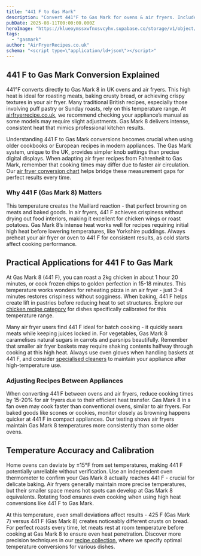 ```yaml
---
title: "441 F to Gas Mark"
description: "Convert 441°F to Gas Mark for ovens & air fryers. Includes baking tips, temperature equivalents, and why this matters for perfect cooking results."
pubDate: 2025-08-11T00:00:00.000Z
heroImage: "https://klueoymssxwfnxsvcyhv.supabase.co/storage/v1/object/public/md/441-f-to-gas-mark-af11b0a4.png"
tags:
  - "gasmark"
author: "AirFryerRecipes.co.uk"
schema: "<script type=\"application/ld+json\"></script>"
---
```


<h2>441 F to Gas Mark Conversion Explained</h2>
<p>441°F converts directly to Gas Mark 8 in UK ovens and air fryers. This high heat is ideal for roasting meats, baking crusty bread, or achieving crispy textures in your air fryer. Many traditional British recipes, especially those involving puff pastry or Sunday roasts, rely on this temperature range. At <a href=https://www.airfryerrecipe.co.uk>airfryerrecipe.co.uk</a>, we recommend checking your appliance’s manual as some models may require slight adjustments. Gas Mark 8 delivers intense, consistent heat that mimics professional kitchen results.</p>
<p>Understanding 441 F to Gas Mark conversions becomes crucial when using older cookbooks or European recipes in modern appliances. The Gas Mark system, unique to the UK, provides simpler knob settings than precise digital displays. When adapting air fryer recipes from Fahrenheit to Gas Mark, remember that cooking times may differ due to faster air circulation. Our <a href=https://www.airfryerrecipe.co.uk/air-fryer-conversion-chart>air fryer conversion chart</a> helps bridge these measurement gaps for perfect results every time.</p>

<h3>Why 441 F (Gas Mark 8) Matters</h3>
<p>This temperature creates the Maillard reaction - that perfect browning on meats and baked goods. In air fryers, 441 F achieves crispiness without drying out food interiors, making it excellent for chicken wings or roast potatoes. Gas Mark 8’s intense heat works well for recipes requiring initial high heat before lowering temperatures, like Yorkshire puddings. Always preheat your air fryer or oven to 441 F for consistent results, as cold starts affect cooking performance.</p>

<h2>Practical Applications for 441 F to Gas Mark</h2>
<p>At Gas Mark 8 (441 F), you can roast a 2kg chicken in about 1 hour 20 minutes, or cook frozen chips to golden perfection in 15-18 minutes. This temperature works wonders for reheating pizza in an air fryer - just 3-4 minutes restores crispiness without sogginess. When baking, 441 F helps create lift in pastries before reducing heat to set structures. Explore our <a href=https://www.airfryerrecipe.co.uk/recipe-category/chicken>chicken recipe category</a> for dishes specifically calibrated for this temperature range.</p>
<p>Many air fryer users find 441 F ideal for batch cooking - it quickly sears meats while keeping juices locked in. For vegetables, Gas Mark 8 caramelises natural sugars in carrots and parsnips beautifully. Remember that smaller air fryer baskets may require shaking contents halfway through cooking at this high heat. Always use oven gloves when handling baskets at 441 F, and consider <a href=https://www.airfryerrecipe.co.uk/air-fryer-cleaner>specialised cleaners</a> to maintain your appliance after high-temperature use.</p>

<h3>Adjusting Recipes Between Appliances</h3>
<p>When converting 441 F between ovens and air fryers, reduce cooking times by 15-20% for air fryers due to their efficient heat transfer. Gas Mark 8 in a fan oven may cook faster than conventional ovens, similar to air fryers. For baked goods like scones or cookies, monitor closely as browning happens quicker at 441 F in compact appliances. Our testing shows air fryers maintain Gas Mark 8 temperatures more consistently than some older ovens.</p>

<h2>Temperature Accuracy and Calibration</h2>
<p>Home ovens can deviate by ±15°F from set temperatures, making 441 F potentially unreliable without verification. Use an independent oven thermometer to confirm your Gas Mark 8 actually reaches 441 F - crucial for delicate baking. Air fryers generally maintain more precise temperatures, but their smaller space means hot spots can develop at Gas Mark 8 equivalents. Rotating food ensures even cooking when using high heat conversions like 441 F to Gas Mark.</p>
<p>At this temperature, even small deviations affect results - 425 F (Gas Mark 7) versus 441 F (Gas Mark 8) creates noticeably different crusts on bread. For perfect roasts every time, let meats rest at room temperature before cooking at Gas Mark 8 to ensure even heat penetration. Discover more precision techniques in our <a href=https://www.airfryerrecipe.co.uk/recipes>recipe collection</a>, where we specify optimal temperature conversions for various dishes.</p>
